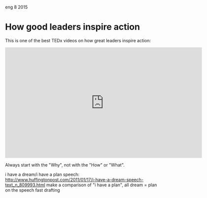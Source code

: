 <permalink>eng</permalink>
<month>8</month>
<year>2015</year>

# How good leaders inspire action

This is one of the best TEDx videos on how great leaders inspire action:

<iframe src="https://embed-ssl.ted.com/talks/simon_sinek_how_great_leaders_inspire_action.html" width="640" height="360" frameborder="0" scrolling="no" webkitAllowFullScreen mozallowfullscreen allowFullScreen></iframe>

Always start with the "Why", not with the "How" or "What".

<hidden>i have a dream/i have a plan speech: http://www.huffingtonpost.com/2011/01/17/i-have-a-dream-speech-text_n_809993.html</hidden>
<hidden>make a comparison of "i have a plan", all dream = plan on the speech</hidden>
<hidden>fast drafting</hidden>


